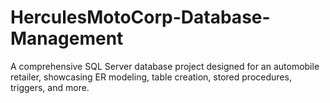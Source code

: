 # HerculesMotoCorp-Database-Management
A comprehensive SQL Server database project designed for an automobile retailer, showcasing ER modeling, table creation, stored procedures, triggers, and more.
